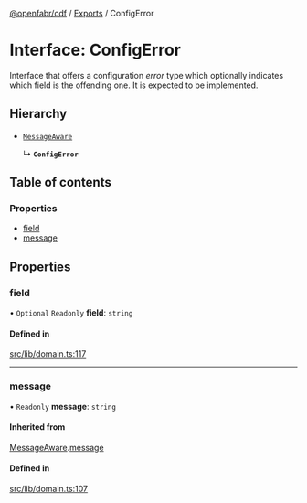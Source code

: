 [@openfabr/cdf](../README.md) / [Exports](../modules.md) / ConfigError

# Interface: ConfigError

Interface that offers a configuration *error* type which optionally indicates which field is the offending one.
It is expected to be implemented.

## Hierarchy

- [`MessageAware`](MessageAware.md)

  ↳ **`ConfigError`**

## Table of contents

### Properties

- [field](ConfigError.md#field)
- [message](ConfigError.md#message)

## Properties

### field

• `Optional` `Readonly` **field**: `string`

#### Defined in

[src/lib/domain.ts:117](https://github.com/openfabr/cdf/blob/e70ef03/core/typescript/src/lib/domain.ts#L117)

___

### message

• `Readonly` **message**: `string`

#### Inherited from

[MessageAware](MessageAware.md).[message](MessageAware.md#message)

#### Defined in

[src/lib/domain.ts:107](https://github.com/openfabr/cdf/blob/e70ef03/core/typescript/src/lib/domain.ts#L107)

